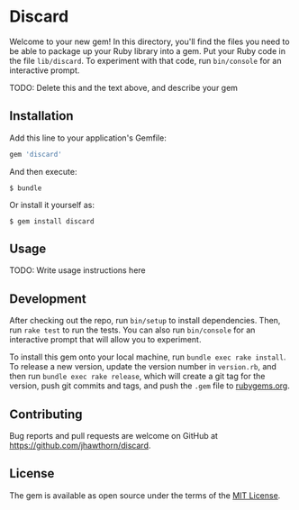# Discard

Welcome to your new gem! In this directory, you'll find the files you need to be able to package up your Ruby library into a gem. Put your Ruby code in the file `lib/discard`. To experiment with that code, run `bin/console` for an interactive prompt.

TODO: Delete this and the text above, and describe your gem

## Installation

Add this line to your application's Gemfile:

```ruby
gem 'discard'
```

And then execute:

    $ bundle

Or install it yourself as:

    $ gem install discard

## Usage

TODO: Write usage instructions here

## Development

After checking out the repo, run `bin/setup` to install dependencies. Then, run `rake test` to run the tests. You can also run `bin/console` for an interactive prompt that will allow you to experiment.

To install this gem onto your local machine, run `bundle exec rake install`. To release a new version, update the version number in `version.rb`, and then run `bundle exec rake release`, which will create a git tag for the version, push git commits and tags, and push the `.gem` file to [rubygems.org](https://rubygems.org).

## Contributing

Bug reports and pull requests are welcome on GitHub at https://github.com/jhawthorn/discard.


## License

The gem is available as open source under the terms of the [MIT License](http://opensource.org/licenses/MIT).

